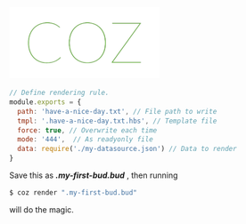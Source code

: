 
<a href="https://github.com/coz-labo/coz"><img style="height:128px;" src="doc/images/coz-banner.png" height="128"/></a>


```javascript
// Define rendering rule.
module.exports = {
  path: 'have-a-nice-day.txt', // File path to write
  tmpl: '.have-a-nice-day.txt.hbs', // Template file
  force: true, // Overwrite each time
  mode: '444',  // As readyonly file
  data: require('./my-datasource.json') // Data to render
}
```

Save this as ***.my-first-bud.bud*** , then running 
 
```bash
$ coz render ".my-first-bud.bud"
```

will do the magic.
